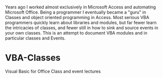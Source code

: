 Years ago I worked almost exclusively in Microsoft Access and automating Microsoft Office.  Being a programmer I eventually became a "guru" in Classes and object oriented programming in Access.  Most serious VBA programmers quickly learn about libraries and modules, but far fewer learn the intricacies of classes, and fewer still in how to sink and source events in your own classes.  This is an attempt to document VBA modules and in particular classes and Events.

# VBA-Classes
Visual Basic for Office Class and event lectures
